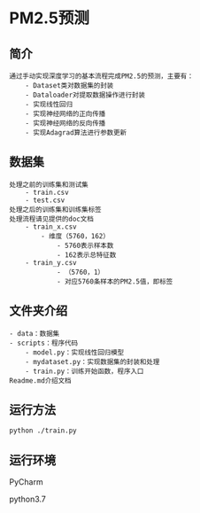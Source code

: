 # PM2.5预测
## 简介
    通过手动实现深度学习的基本流程完成PM2.5的预测，主要有：
        - Dataset类对数据集的封装
        - Dataloader对提取数据操作进行封装
        - 实现线性回归
        - 实现神经网络的正向传播
        - 实现神经网络的反向传播
        - 实现Adagrad算法进行参数更新

## 数据集
    处理之前的训练集和测试集
        - train.csv
        - test.csv
    处理之后的训练集和训练集标签
    处理流程请见提供的doc文档
        - train_x.csv
            - 维度（5760，162）
                - 5760表示样本数
                - 162表示总特征数
        - train_y.csv
                - （5760，1）
                - 对应5760条样本的PM2.5值，即标签

## 文件夹介绍
    - data：数据集
    - scripts：程序代码
        - model.py：实现线性回归模型
        - mydataset.py：实现数据集的封装和处理
        - train.py：训练开始函数，程序入口
    Readme.md介绍文档
 
## 运行方法
    python ./train.py
    
## 运行环境
PyCharm 

python3.7
